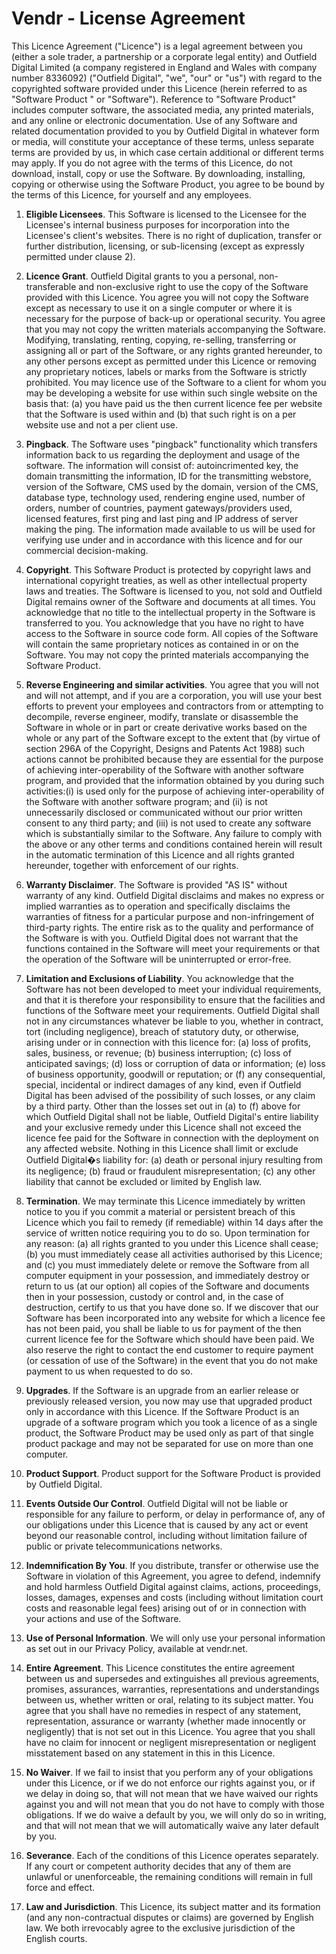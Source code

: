 # Vendr - License Agreement

This Licence Agreement ("Licence") is a legal agreement between you (either a sole trader, a partnership or a corporate legal entity) and Outfield Digital Limited (a company registered in England and Wales with company number 8336092)  ("Outfield Digital", "we", "our" or "us") with regard to the copyrighted software provided under this Licence (herein referred to as "Software Product " or "Software"). Reference to "Software Product" includes computer software, the associated media, any printed materials, and any online or electronic documentation. Use of any Software and related documentation provided to you by Outfield Digital in whatever form or media, will constitute your acceptance of these terms, unless separate terms are provided by us, in which case certain additional or different terms may apply. If you do not agree with the terms of this Licence, do not download, install, copy or use the Software. By downloading, installing, copying or otherwise using the Software Product, you agree to be bound by the terms of this Licence, for yourself and any employees. 

1. **Eligible Licensees**. This Software is licensed to the Licensee for the Licensee's internal business purposes for incorporation into the Licensee's client's websites. There is no right of duplication, transfer or further distribution, licensing, or sub-licensing (except as expressly permitted under clause 2).

2. **Licence Grant**. Outfield Digital grants to you a personal, non-transferable and non-exclusive right to use the copy of the Software provided with this Licence. You agree you will not copy the Software except as necessary to use it on a single computer or where it is necessary for the purpose of back-up or operational security. You agree that you may not copy the written materials accompanying the Software. Modifying, translating, renting, copying, re-selling, transferring or assigning all or part of the Software, or any rights granted hereunder, to any other persons except as permitted under this Licence or removing any proprietary notices, labels or marks from the Software is strictly prohibited. You may licence use of the Software to a client for whom you may be developing a website for use within such single website on the basis that: (a) you have paid us the then current licence fee per website that the Software is used within and (b) that such right is on a per website use and not a per client use.

3. **Pingback**.  The Software uses "pingback" functionality which transfers information back to us regarding the deployment and usage of the software. The information will consist of: autoincrimented key, the domain transmitting the information, ID for the transmitting webstore, version of the Software, CMS used by the domain, version of the CMS, database type, technology used, rendering engine used, number of orders, number of countries, payment gateways/providers used, licensed features, first ping and last ping and IP address of server making the ping. The information made available to us will be used for verifying use under and in accordance with this licence and for our commercial decision-making.

4. **Copyright**. This Software Product is protected by copyright laws and international copyright treaties, as well as other intellectual property laws and treaties. The Software is licensed to you, not sold and Outfield Digital remains owner of the Software and documents at all times.  You acknowledge that no title to the intellectual property in the Software is transferred to you. You acknowledge that you have no right to have access to the Software in source code form. All copies of the Software will contain the same proprietary notices as contained in or on the Software.  You may not copy the printed materials accompanying the Software Product.

5. **Reverse Engineering and similar activities**. You agree that you will not and will not attempt, and if you are a corporation, you will use your best efforts to prevent your employees and contractors from or attempting to decompile, reverse engineer, modify, translate or disassemble the Software in whole or in part or create derivative works based on the whole or any part of the Software except to the extent that (by virtue of section 296A of the Copyright, Designs and Patents Act 1988) such actions cannot be prohibited because they are essential for the purpose of achieving inter-operability of the Software with another software program, and provided that the information obtained by you during such activities:(i) is used only for the purpose of achieving inter-operability of the Software with another software program; and (ii) is not unnecessarily disclosed or communicated without our prior written consent to any third party; and (iii) is not used to create any software which is substantially similar to the Software. Any failure to comply with the above or any other terms and conditions contained herein will result in the automatic termination of this Licence and all rights granted hereunder, together with enforcement of our rights.

6. **Warranty Disclaimer**. The Software is provided "AS IS" without warranty of any kind. Outfield Digital disclaims and makes no express or implied warranties as to operation and specifically disclaims the warranties of fitness for a particular purpose and non-infringement of third-party rights. The entire risk as to the quality and performance of the Software is with you. Outfield Digital does not warrant that the functions contained in the Software will meet your requirements or that the operation of the Software will be uninterrupted or error-free.

7. **Limitation and Exclusions of Liability**. You acknowledge that the Software has not been developed to meet your individual requirements, and that it is therefore your responsibility to ensure that the facilities and functions of the Software meet your requirements. Outfield Digital shall not in any circumstances whatever be liable to you, whether in contract, tort (including negligence), breach of statutory duty, or otherwise, arising under or in connection with this licence for: (a) loss of profits, sales, business, or revenue; (b) business interruption; (c) loss of anticipated savings; (d) loss or corruption of data or information; (e) loss of business opportunity, goodwill or reputation; or (f) any consequential, special, incidental or indirect damages of any kind, even if Outfield Digital has been advised of the possibility of such losses, or any claim by a third party. Other than the losses set out in (a) to (f) above for which Outfield Digital shall not be liable, Outfield Digital's entire liability and your exclusive remedy under this Licence shall not exceed the licence fee paid for the Software in connection with the deployment on any affected website. Nothing in this Licence shall limit or exclude Outfield Digital�s liability for: (a) death or personal injury resulting from its negligence; (b) fraud or fraudulent misrepresentation; (c) any other liability that cannot be excluded or limited by English law.

8. **Termination**. We may terminate this Licence immediately by written notice to you if you commit a material or persistent breach of this Licence which you fail to remedy (if remediable) within 14 days after the service of written notice requiring you to do so. Upon termination for any reason: (a) all rights granted to you under this Licence shall cease; (b) you must immediately cease all activities authorised by this Licence; and (c) you must immediately delete or remove the Software from all computer equipment in your possession, and immediately destroy or return to us (at our option) all copies of the Software and documents then in your possession, custody or control and, in the case of destruction, certify to us that you have done so. If we discover that our Software has been incorporated into any website for which a licence fee has not been paid, you shall be liable to us for payment of the then current licence fee for the Software which should have been paid. We also reserve the right to contact the end customer to require payment (or cessation of use of the Software) in the event that you do not make payment to us when requested to do so.

9. **Upgrades**.  If the Software is an upgrade from an earlier release or previously released version, you now may use that upgraded product only in accordance with this Licence.  If the Software Product is an upgrade of a software program which you took a licence of as a single product, the Software Product may be used only as part of that single product package and may not be separated for use on more than one computer.

10. **Product Support**. Product support for the Software Product is provided by Outfield Digital.

11. **Events Outside Our Control**. Outfield Digital will not be liable or responsible for any failure to perform, or delay in performance of, any of our obligations under this Licence that is caused by any act or event beyond our reasonable control, including without limitation failure of public or private telecommunications networks.

12. **Indemnification By You**.  If you distribute, transfer or otherwise use the Software in violation of this Agreement, you agree to defend, indemnify and hold harmless Outfield Digital against claims, actions, proceedings, losses, damages, expenses and costs (including without limitation court costs and reasonable legal fees) arising out of or in connection with your actions and use of the Software.

13. **Use of Personal Information**. We will only use your personal information as set out in our Privacy Policy, available at vendr.net.

14. **Entire Agreement**. This Licence constitutes the entire agreement between us and supersedes and extinguishes all previous agreements, promises, assurances, warranties, representations and understandings between us, whether written or oral, relating to its subject matter. You agree that you shall have no remedies in respect of any statement, representation, assurance or warranty (whether made innocently or negligently) that is not set out in this Licence. You agree that you shall have no claim for innocent or negligent misrepresentation or negligent misstatement based on any statement in this in this Licence.

15. **No Waiver**. If we fail to insist that you perform any of your obligations under this Licence, or if we do not enforce our rights against you, or if we delay in doing so, that will not mean that we have waived our rights against you and will not mean that you do not have to comply with those obligations. If we do waive a default by you, we will only do so in writing, and that will not mean that we will automatically waive any later default by you.

16. **Severance**. Each of the conditions of this Licence operates separately. If any court or competent authority decides that any of them are unlawful or unenforceable, the remaining conditions will remain in full force and effect.

17. **Law and Jurisdiction**. This Licence, its subject matter and its formation (and any non-contractual disputes or claims) are governed by English law. We both irrevocably agree to the exclusive jurisdiction of the English courts.